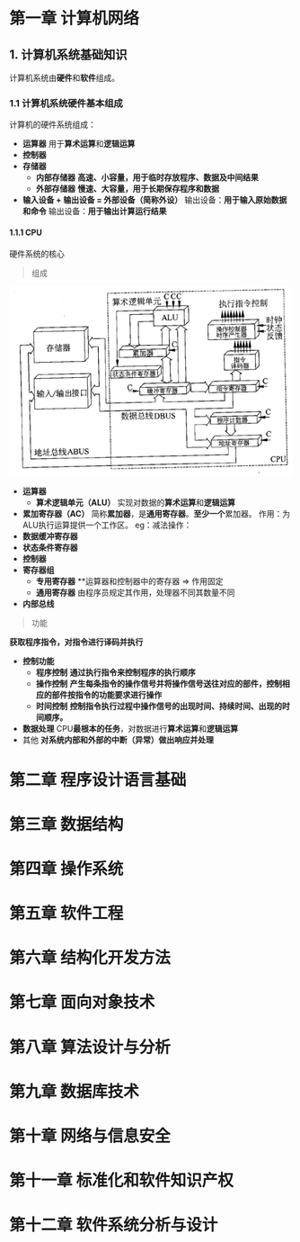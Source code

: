 # 第一章 计算机网络
## 1. 计算机系统基础知识
计算机系统由**硬件**和**软件**组成。
### 1.1 计算机系统硬件基本组成
计算机的硬件系统组成：
* **运算器**
	用于**算术运算**和**逻辑运算**
* **控制器**
* **存储器**
	* **内部存储器**
		**高速、小容量，用于临时存放程序、数据及中间结果**
	 * **外部存储器**
		 **慢速、大容量，用于长期保存程序和数据**
* **输入设备 + 输出设备 = 外部设备（简称外设）**
	输出设备：**用于输入原始数据和命令**
	输出设备：**用于输出计算运行结果**


#### 1.1.1 CPU
硬件系统的核心
>组成

![image-20230419220811306](%E5%9B%BE%E7%89%87/image-20230419220811306.png)

* **运算器**
	*  **算术逻辑单元（ALU）**
		实现对数据的**算术运算**和**逻辑运算**
* **累加寄存器（AC）**
	简称**累加器**，是**通用寄存器**。**至少一个**累加器。
    作用：为ALU执行运算提供一个工作区。
    eg：减法操作：
*  **数据缓冲寄存器**
* **状态条件寄存器**
* **控制器**
* **寄存器组**
	* **专用寄存器**
		**运算器和控制器中的寄存器  => 作用固定
	* **通用寄存器**
		由程序员规定其作用，处理器不同其数量不同
* **内部总线**



>功能

**获取程序指令，对指令进行译码并执行**

* **控制功能**
	* **程序控制**
		**通过执行指令来控制程序的执行顺序**
	* **操作控制**
		**产生每条指令的操作信号并将操作信号送往对应的部件，控制相应的部件按指令的功能要求进行操作**
	* **时间控制**
		 **控制指令执行过程中操作信号的出现时间、持续时间、出现的时间顺序。**
* **数据处理**
	CPU**最根本的任务**，对数据进行**算术运算**和**逻辑运算**
* 其他
	**对系统内部和外部的中断（异常）做出响应并处理**









# 第二章 程序设计语言基础







# 第三章 数据结构







# 第四章 操作系统









# 第五章 软件工程









# 第六章 结构化开发方法













# 第七章 面向对象技术









# 第八章 算法设计与分析











# 第九章 数据库技术











# 第十章 网络与信息安全









# 第十一章 标准化和软件知识产权













# 第十二章 软件系统分析与设计











